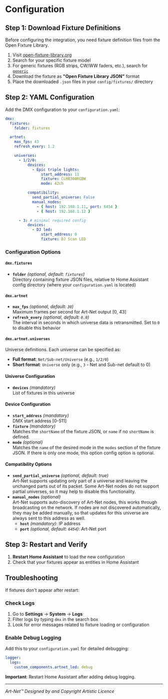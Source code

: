 # Configuration

## Step 1: Download Fixture Definitions

Before configuring the integration, you need fixture definition files from the Open Fixture Library.

1. Visit [open-fixture-library.org](https://open-fixture-library.org/)
2. Search for your specific fixture model
3. For generic fixtures (RGB strips, CW/WW faders, etc.), search for [`generic`](https://open-fixture-library.org/search?q=generic)
4. Download the fixture as **"Open Fixture Library JSON"** format
5. Place the downloaded `.json` files in your `config/fixtures/` directory

## Step 2: YAML Configuration

Add the DMX configuration to your `configuration.yaml`:

```yaml
dmx:
  fixtures:
    folder: fixtures

  artnet:
    max_fps: 43
    refresh_every: 1.2

    universes:
      - 1/2/0:
          devices:
            - Epic triple lights:
                start_address: 11
                fixture: CLHB300RGBW
                mode: 42ch

          compatibility:
            send_partial_universe: False
            manual_nodes:
              - { host: 192.168.1.11, port: 6454 }
              - { host: 192.168.1.12 }

      - 3: # minimal required config
          devices:
            - DJ led:
                start_address: 0
                fixture: DJ Scan LED
```

### Configuration Options

#### `dmx.fixtures`
- **`folder`** *(optional, default: `fixtures`)*  
  Directory containing fixture JSON files, relative to Home Assistant config directory (where your `configuration.yaml` is located)

#### `dmx.artnet`
- **`max_fps`** *(optional, default: `30`)*  
  Maximum frames per second for Art-Net output [0, 43]
- **`refresh_every`** *(optional, default: `0.8`)*  
  The interval in seconds in which universe data is retransmitted. Set to `0` to disable this behavior

#### `dmx.artnet.universes`
Universe definitions. Each universe can be specified as:

- **Full format**: `Net/Sub-net/Universe` (e.g., `1/2/0`)
- **Short format**: `Universe` only (e.g., `3` - Net and Sub-net default to 0)

#### Universe Configuration
- **`devices`** *(mandatory)*  
  List of fixtures in this universe

#### Device Configuration
- **`start_address`** *(mandatory)*  
  DMX start address [0-511]
- **`fixture`** *(mandatory)*  
  Matches the `shortName` of the fixture JSON, or `name` if no `shortName` is defined.
- **`mode`** *(optional)*  
  Matches the `name` of the desired mode in the `modes` section of the fixture JSON.
  If there is only one mode, this option config option is optional.

#### Compatibility Options
- **`send_partial_universe`** *(optional, default: true)*  
  Art-Net supports updating only part of a universe and leaving the unchanged parts out of its packet.
  Some Art-Net nodes do not support partial universes, so it may help to disable this functionality.
- **`manual_nodes`** *(optional)*  
  Art-Net supports auto-discovery of Art-Net nodes, this works through broadcasting on the network.
  If nodes are not discovered automatically, they may be added manually,
  so that updates for this universe are always sent to this address as well. 
  - **`host`** *(mandatory)*: IP address
  - **`port`** *(optional, default: `6454`)*: Art-Net port

## Step 3: Restart and Verify

1. **Restart Home Assistant** to load the new configuration
2. Check that your fixtures appear as entities in Home Assistant

## Troubleshooting

If fixtures don't appear after restart:

### Check Logs
1. Go to **Settings** → **System** → **Logs**
2. Filter logs by typing `dmx` in the search box
3. Look for error messages related to fixture loading or configuration

### Enable Debug Logging
Add this to your `configuration.yaml` for detailed debugging:

```yaml
logger:
  logs:
    custom_components.artnet_led: debug
```

**Important**: Restart Home Assistant after adding debug logging.

---

*Art-Net™ Designed by and Copyright Artistic Licence*